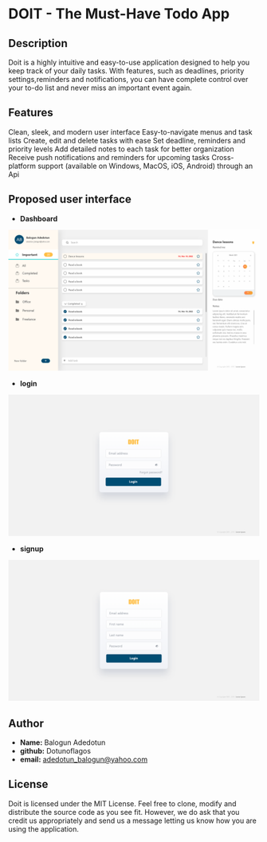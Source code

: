 # DOIT - The Must-Have Todo App

## Description
Doit is a highly intuitive and easy-to-use application designed to help you keep track of your daily tasks. With features, such as deadlines, priority settings,reminders and notifications, you can have complete control over your to-do list and never miss an important event again.

## Features
Clean, sleek, and modern user interface
Easy-to-navigate menus and task lists
Create, edit and delete tasks with ease
Set deadline, reminders and priority levels
Add detailed notes to each task for better organization
Receive push notifications and reminders for upcoming tasks
Cross-platform support (available on Windows, MacOS, iOS, Android) through an Api

## Proposed user interface
* **Dashboard**

![Dashboard](./doitapp_ui/Doit%20App%20Dasboard.png)

* **login**

![Login](./doitapp_ui/Doit%20App%20Login.png)

* **signup**

![Dashboard](./doitapp_ui/Doit%20App%20Signup.png)

## Author
* **Name:** Balogun Adedotun
* **github:** Dotunoflagos
* **email:** adedotun_balogun@yahoo.com

## License
Doit is licensed under the MIT License. Feel free to clone, modify and distribute the source code as you see fit. However, we do ask that you credit us appropriately and send us a message letting us know how you are using the application.
